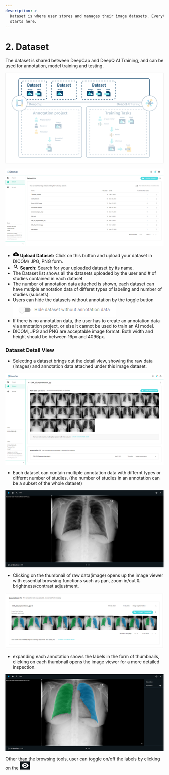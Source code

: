 ```yaml
---
description: >-
  Dataset is where user stores and manages their image datasets. Everything
  starts here.
---
```


# 2. Dataset

The dataset is shared between DeepCap and DeepQ AI Training, and can be used for annotation, model training and testing.

![](../.gitbook/assets/1-2.1-300006.png)

![](<../.gitbook/assets/image (221) (1).png>)

* ![](<../.gitbook/assets/image (4).png>) **Upload Dataset:** Click on this button and upload your dataset in DICOM/ JPG, PNG form.
* ![](<../.gitbook/assets/image (6).png>) **Search:** Search for your uploaded dataset by its name.
* The Dataset list shows all the datasets uploaded by the user and # of studies contained in each dataset
* The number of annotation data attached is shown, each dataset can have mutiple annotation data of differet types of labeling and number of studies (subsets).
* Users can hide the datasets without annotation by the toggle button ![](<../.gitbook/assets/image (225).png>)
* If there is no annotation data, the user has to create an annotation data via annotation project, or else it cannot be used to train an AI model.
* DICOM, JPG and PNG are acceptable image format. Both width and height should be between 16px and 4096px.



### Dataset Detail View

* Selecting a dataset brings out the detail view, showing the raw data (images) and annotation data attached under this image dataset.

![](<../.gitbook/assets/image (218).png>)

* Each dataset can contain multiple annotation data with differnt types or differnt number of studies. (the number of studies in an annotation can be a subset of the whole dataset)

![](<../.gitbook/assets/image (217).png>)

* Clicking on the thumbnail of raw data(image) opens up the image viewer with essential browsing functions such as pan, zoom in/out & brightness/contrast adjustment.

![](<../.gitbook/assets/image (223) (1).png>)

* expanding each annotation shows the labels in the form of thumbnails, clicking on each thumbnail opens the image viewer for a more detailed inspection.

![](<../.gitbook/assets/image (224).png>)

Other than the browsing tools, user can toggle on/off the labels by clicking on the ![](<../.gitbook/assets/image (230) (1).png>)
